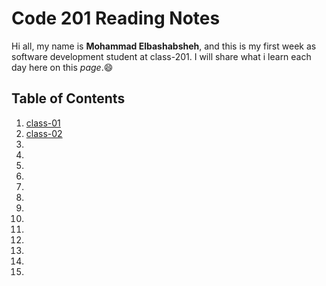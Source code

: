 # Code 201 Reading Notes
Hi all, my name is **Mohammad Elbashabsheh**, and this is my first week as software development student at class-201.
I will share what i learn each day here on this *page*.:smile:

## Table of Contents

1. [class-01](https://mobash96.github.io/Reading-notes-201/class-01) 
2. [class-02](https://mobash96.github.io/Reading-notes-201/class-02) 
3. []() 
4. []() 
5. []() 
6. []() 
7. []() 
8. []() 
9. []() 
10. []() 
11. []() 
12. []() 
13. []() 
14. []() 
15. []() 


